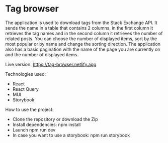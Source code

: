 # Tag browser

The application is used to download tags from the Stack Exchange API. It sends the name in a table that contains 2 columns, in the first column it retrieves the tag names and in the second column it retrieves the number of related posts. You can choose the number of displayed items, sort by the most popular or by name and change the sorting direction. The application also has a basic pagination with the name of the page you are currently on and the number of displayed items.

Live version:
https://tag-browser.netlify.app

Technologies used:

- React
- React Query
- MUI
- Storybook

How to use the project:

- Clone the repository or download the Zip
- Install dependencies: npm install
- Launch npm run dev
- In case you want to use a storybook: npm run storybook
